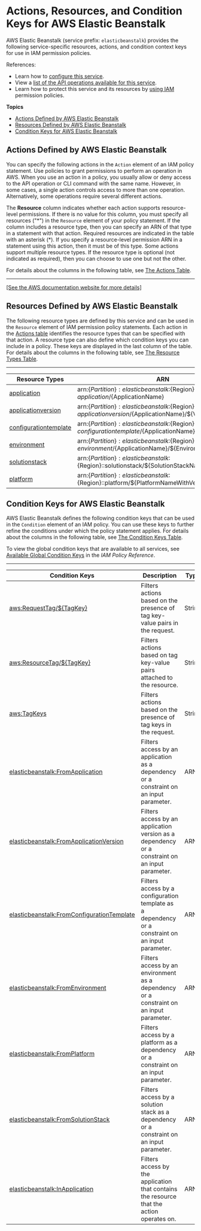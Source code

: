 # Actions, Resources, and Condition Keys for AWS Elastic Beanstalk<a name="list_awselasticbeanstalk"></a>

AWS Elastic Beanstalk \(service prefix: `elasticbeanstalk`\) provides the following service\-specific resources, actions, and condition context keys for use in IAM permission policies\.

References:
+ Learn how to [configure this service](https://docs.aws.amazon.com/elasticbeanstalk/latest/dg/)\.
+ View a [list of the API operations available for this service](https://docs.aws.amazon.com/elasticbeanstalk/latest/api/)\.
+ Learn how to protect this service and its resources by [using IAM](https://docs.aws.amazon.com/elasticbeanstalk/latest/dg/access_permissions.html) permission policies\.

**Topics**
+ [Actions Defined by AWS Elastic Beanstalk](#awselasticbeanstalk-actions-as-permissions)
+ [Resources Defined by AWS Elastic Beanstalk](#awselasticbeanstalk-resources-for-iam-policies)
+ [Condition Keys for AWS Elastic Beanstalk](#awselasticbeanstalk-policy-keys)

## Actions Defined by AWS Elastic Beanstalk<a name="awselasticbeanstalk-actions-as-permissions"></a>

You can specify the following actions in the `Action` element of an IAM policy statement\. Use policies to grant permissions to perform an operation in AWS\. When you use an action in a policy, you usually allow or deny access to the API operation or CLI command with the same name\. However, in some cases, a single action controls access to more than one operation\. Alternatively, some operations require several different actions\.

The **Resource** column indicates whether each action supports resource\-level permissions\. If there is no value for this column, you must specify all resources \("\*"\) in the `Resource` element of your policy statement\. If the column includes a resource type, then you can specify an ARN of that type in a statement with that action\. Required resources are indicated in the table with an asterisk \(\*\)\. If you specify a resource\-level permission ARN in a statement using this action, then it must be of this type\. Some actions support multiple resource types\. If the resource type is optional \(not indicated as required\), then you can choose to use one but not the other\.

For details about the columns in the following table, see [The Actions Table](reference_policies_actions-resources-contextkeys.md#actions_table)\.


****  
[\[See the AWS documentation website for more details\]](http://docs.aws.amazon.com/IAM/latest/UserGuide/list_awselasticbeanstalk.html)

## Resources Defined by AWS Elastic Beanstalk<a name="awselasticbeanstalk-resources-for-iam-policies"></a>

The following resource types are defined by this service and can be used in the `Resource` element of IAM permission policy statements\. Each action in the [Actions table](#awselasticbeanstalk-actions-as-permissions) identifies the resource types that can be specified with that action\. A resource type can also define which condition keys you can include in a policy\. These keys are displayed in the last column of the table\. For details about the columns in the following table, see [The Resource Types Table](reference_policies_actions-resources-contextkeys.md#resources_table)\.


****  

| Resource Types | ARN | Condition Keys | 
| --- | --- | --- | 
|   [ application ](https://docs.aws.amazon.com/elasticbeanstalk/latest/dg/AWSHowTo.iam.policies.arn.html)  |  arn:$\{Partition\}:elasticbeanstalk:$\{Region\}:$\{Account\}:application/$\{ApplicationName\}  |   [ aws:ResourceTag/$\{TagKey\} ](#awselasticbeanstalk-aws_ResourceTag___TagKey_)   | 
|   [ applicationversion ](https://docs.aws.amazon.com/elasticbeanstalk/latest/dg/AWSHowTo.iam.policies.arn.html)  |  arn:$\{Partition\}:elasticbeanstalk:$\{Region\}:$\{Account\}:applicationversion/$\{ApplicationName\}/$\{VersionLabel\}  |   [ aws:ResourceTag/$\{TagKey\} ](#awselasticbeanstalk-aws_ResourceTag___TagKey_)   [ elasticbeanstalk:InApplication ](#awselasticbeanstalk-elasticbeanstalk_InApplication)   | 
|   [ configurationtemplate ](https://docs.aws.amazon.com/elasticbeanstalk/latest/dg/AWSHowTo.iam.policies.arn.html)  |  arn:$\{Partition\}:elasticbeanstalk:$\{Region\}:$\{Account\}:configurationtemplate/$\{ApplicationName\}/$\{TemplateName\}  |   [ aws:ResourceTag/$\{TagKey\} ](#awselasticbeanstalk-aws_ResourceTag___TagKey_)   [ elasticbeanstalk:InApplication ](#awselasticbeanstalk-elasticbeanstalk_InApplication)   | 
|   [ environment ](https://docs.aws.amazon.com/elasticbeanstalk/latest/dg/AWSHowTo.iam.policies.arn.html)  |  arn:$\{Partition\}:elasticbeanstalk:$\{Region\}:$\{Account\}:environment/$\{ApplicationName\}/$\{EnvironmentName\}  |   [ aws:ResourceTag/$\{TagKey\} ](#awselasticbeanstalk-aws_ResourceTag___TagKey_)   [ elasticbeanstalk:InApplication ](#awselasticbeanstalk-elasticbeanstalk_InApplication)   | 
|   [ solutionstack ](https://docs.aws.amazon.com/elasticbeanstalk/latest/dg/AWSHowTo.iam.policies.arn.html)  |  arn:$\{Partition\}:elasticbeanstalk:$\{Region\}::solutionstack/$\{SolutionStackName\}  |  | 
|   [ platform ](https://docs.aws.amazon.com/elasticbeanstalk/latest/dg/AWSHowTo.iam.policies.arn.html)  |  arn:$\{Partition\}:elasticbeanstalk:$\{Region\}::platform/$\{PlatformNameWithVersion\}  |  | 

## Condition Keys for AWS Elastic Beanstalk<a name="awselasticbeanstalk-policy-keys"></a>

AWS Elastic Beanstalk defines the following condition keys that can be used in the `Condition` element of an IAM policy\. You can use these keys to further refine the conditions under which the policy statement applies\. For details about the columns in the following table, see [The Condition Keys Table](reference_policies_actions-resources-contextkeys.md#context_keys_table)\.

To view the global condition keys that are available to all services, see [Available Global Condition Keys](reference_policies_condition-keys.html#AvailableKeys) in the *IAM Policy Reference*\.


****  

| Condition Keys | Description | Type | 
| --- | --- | --- | 
|   [ aws:RequestTag/$\{TagKey\} ](https://docs.aws.amazon.com/elasticbeanstalk/latest/dg/AWSHowTo.iam.policies.actions.html#AWSHowTo.iam.policies.conditions)  | Filters actions based on the presence of tag key\-value pairs in the request\. | String | 
|   [ aws:ResourceTag/$\{TagKey\} ](https://docs.aws.amazon.com/elasticbeanstalk/latest/dg/AWSHowTo.iam.policies.actions.html#AWSHowTo.iam.policies.conditions)  | Filters actions based on tag key\-value pairs attached to the resource\. | String | 
|   [ aws:TagKeys ](https://docs.aws.amazon.com/elasticbeanstalk/latest/dg/AWSHowTo.iam.policies.actions.html#AWSHowTo.iam.policies.conditions)  | Filters actions based on the presence of tag keys in the request\. | String | 
|   [ elasticbeanstalk:FromApplication ](https://docs.aws.amazon.com/elasticbeanstalk/latest/dg/AWSHowTo.iam.policies.actions.html#AWSHowTo.iam.policies.conditions)  | Filters access by an application as a dependency or a constraint on an input parameter\. | ARN | 
|   [ elasticbeanstalk:FromApplicationVersion ](https://docs.aws.amazon.com/elasticbeanstalk/latest/dg/AWSHowTo.iam.policies.actions.html#AWSHowTo.iam.policies.conditions)  | Filters access by an application version as a dependency or a constraint on an input parameter\. | ARN | 
|   [ elasticbeanstalk:FromConfigurationTemplate ](https://docs.aws.amazon.com/elasticbeanstalk/latest/dg/AWSHowTo.iam.policies.actions.html#AWSHowTo.iam.policies.conditions)  | Filters access by a configuration template as a dependency or a constraint on an input parameter\. | ARN | 
|   [ elasticbeanstalk:FromEnvironment ](https://docs.aws.amazon.com/elasticbeanstalk/latest/dg/AWSHowTo.iam.policies.actions.html#AWSHowTo.iam.policies.conditions)  | Filters access by an environment as a dependency or a constraint on an input parameter\. | ARN | 
|   [ elasticbeanstalk:FromPlatform ](https://docs.aws.amazon.com/elasticbeanstalk/latest/dg/AWSHowTo.iam.policies.actions.html#AWSHowTo.iam.policies.conditions)  | Filters access by a platform as a dependency or a constraint on an input parameter\. | ARN | 
|   [ elasticbeanstalk:FromSolutionStack ](https://docs.aws.amazon.com/elasticbeanstalk/latest/dg/AWSHowTo.iam.policies.actions.html#AWSHowTo.iam.policies.conditions)  | Filters access by a solution stack as a dependency or a constraint on an input parameter\. | ARN | 
|   [ elasticbeanstalk:InApplication ](https://docs.aws.amazon.com/elasticbeanstalk/latest/dg/AWSHowTo.iam.policies.actions.html#AWSHowTo.iam.policies.conditions)  | Filters access by the application that contains the resource that the action operates on\. | ARN | 